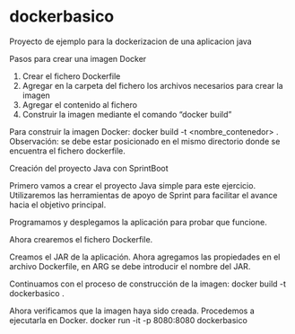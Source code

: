 # dockerbasico
Proyecto de ejemplo para la dockerizacion de una aplicacion java

Pasos para crear una imagen Docker 
1.	Crear el fichero Dockerfile
2.	Agregar en la carpeta del fichero los archivos necesarios para crear la imagen
3.	Agregar el contenido al fichero
4.	Construir la imagen mediante el comando “docker build”

Para construir la imagen Docker: docker build -t <nombre_contenedor> .
Observación: se debe estar posicionado en el mismo directorio donde se encuentra el fichero dockerfile.


Creación del proyecto Java con SprintBoot

Primero vamos a crear el proyecto Java simple para este ejercicio. Utilizaremos las herramientas de apoyo de Sprint para facilitar el avance hacia el objetivo principal. 

Programamos y desplegamos la aplicación para probar que funcione.
 
Ahora crearemos el fichero Dockerfile.
 
Creamos el JAR de la aplicación.
Ahora agregamos las propiedades en el archivo Dockerfile, en ARG se debe introducir el nombre del JAR.

Continuamos con el proceso de construcción de la imagen:
docker build -t dockerbasico .

Ahora verificamos que la imagen haya sido creada.
Procedemos a ejecutarla en Docker.
docker run -it -p 8080:8080 dockerbasico

